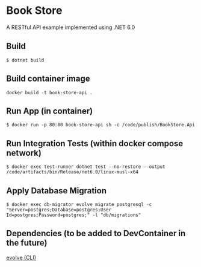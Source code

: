 # Book Store

A RESTful API example implemented using .NET 6.0

## Build

```
$ dotnet build
```


## Build container image

```
docker build -t book-store-api .
```


## Run App (in container)
```
$ docker run -p 80:80 book-store-api sh -c /code/publish/BookStore.Api
```


## Run Integration Tests (within docker compose network)

```
$ docker exec test-runner dotnet test --no-restore --output /code/artifacts/bin/Release/net6.0/linux-musl-x64
```


## Apply Database Migration

```
$ docker exec db-migrator evolve migrate postgresql -c "Server=postgres;Database=postgres;User Id=postgres;Password=postgres;" -l "db/migrations"
```


## Dependencies (to be added to DevContainer in the future)

[evolve (CLI)](https://evolve-db.netlify.app/getting-started/cli/)
